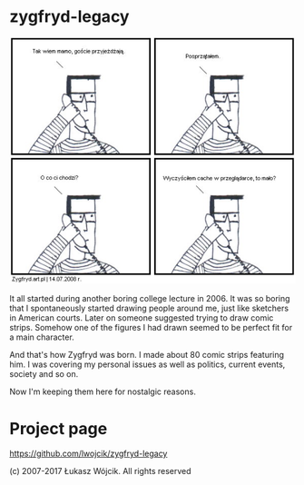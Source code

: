 # zygfryd-legacy

![Zygfryd](https://raw.githubusercontent.com/lwojcik/zygfryd-legacy/master/zygfryd67.jpg)

It all started during another boring college lecture in 2006. It was so boring that I spontaneously started drawing people around me, just like sketchers in American courts. Later on someone suggested trying to draw comic strips. Somehow one of the figures I had drawn seemed to be perfect fit for a main character.

And that's how Zygfryd was born. I made about 80 comic strips featuring him. I was covering my personal issues as well as politics, current events, society and so on. 

Now I'm keeping them here for nostalgic reasons.

# Project page

https://github.com/lwojcik/zygfryd-legacy

(c) 2007-2017 Łukasz Wójcik. All rights reserved
